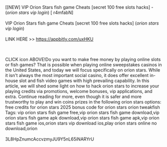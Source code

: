 [[NEW] VIP Orion Stars fish game Cheats [secret 100 free slots hacks] - (*orion stars vip login*) [ r4mfabN]
<br>
<br>VIP Orion Stars fish game Cheats [secret 100 free slots hacks] (*orion stars vip login*)
<br>
<br>LINK HERE >> https://appbitly.com/uxHKU

<br>
<br>CLICK   icon ABOVE!Do you want to make free money by playing online slots or fish games? That is possible when playing online sweepstakes casinos in the United States, and today we will focus specifically on orion stars.  While it isn't always the most important social casino, it does offer excellent in-house slot and fish video games with high prevailing capability.  In this article, we will shed some light on how to hack orion stars to increase your playing credits via promotions, welcome bonuses, vip applications, and extra.  Continue reading for more, even though it is safer and more trustworthy to play and win coins prizes in the following orion stars options: free credits for orion stars 2025 bonus code for orion stars orion tweakfish Tags: vip orion stars fish game free,vip orion stars fish game download,vip orion stars fish game apk download,vip orion stars fish game apk,vip orion stars fish game ios,orion stars vip download ios,play orion stars online no download,orion
<br>
<br>3L8HpZnumcAccvzmyJU9Y5nL65iNARYrU
<br>
